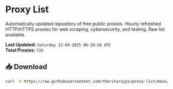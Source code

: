 # Proxy List

Automatically updated repository of free public proxies. Hourly refreshed HTTP/HTTPS proxies for web scraping, cybersecurity, and testing. Raw list available.

**Last Updated:** `Saturday 12-04-2025 06:20:26 UTC`  
**Total Proxies:** `725`

## 📥 Download
```bash
curl -O https://raw.githubusercontent.com/theriturajps/proxy-list/main/proxies.txt
